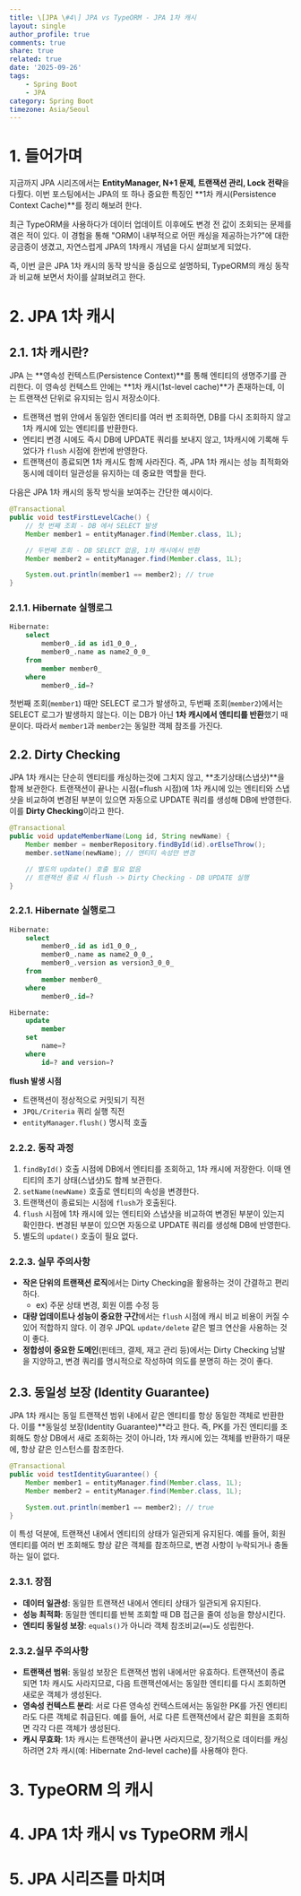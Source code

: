 ```yaml
---
title: \[JPA \#4\] JPA vs TypeORM - JPA 1차 캐시
layout: single
author_profile: true
comments: true
share: true
related: true
date: '2025-09-26'
tags:
    - Spring Boot
    - JPA
category: Spring Boot
timezone: Asia/Seoul
---
```


# 1. 들어가며
지금까지 JPA 시리즈에서는 **EntityManager, N+1 문제, 트랜잭션 관리, Lock 전략**을 다뤘다. 이번 포스팅에서는 JPA의 또 하나 중요한 특징인 **1차 캐시(Persistence Context Cache)**를 정리 해보려 한다.

최근 TypeORM을 사용하다가 데이터 업데이트 이후에도 변경 전 값이 조회되는 문제를 겪은 적이 있다. 이 경험을 통해 "ORM이 내부적으로 어떤 캐싱을 제공하는가?"에 대한 궁금증이 생겼고, 자연스럽게 JPA의 1차캐시 개념을 다시 살펴보게 되었다.

즉, 이번 글은 JPA 1차 캐시의 동작 방식을 중심으로 설명하되, TypeORM의 캐싱 동작과 비교해 보면서 차이를 살펴보려고 한다.

# 2. JPA 1차 캐시
## 2.1. 1차 캐시란?
JPA 는 **영속성 컨텍스트(Persistence Context)**를 통해 엔티티의 생명주기를 관리한다. 이 영속성 컨텍스트 안에는 **1차 캐시(1st-level cache)**가 존재하는데, 이는 트랜잭션 단위로 유지되는 임시 저장소이다.
- 트랜잭션 범위 안에서 동일한 엔티티를 여러 번 조회하면, DB를 다시 조회하지 않고 1차 캐시에 있는 엔티티를 반환한다.
- 엔티티 변경 시에도 즉시 DB에 UPDATE 쿼리를 보내지 않고, 1차캐시에 기록해 두었다가 `flush` 시점에 한번에 반영한다.
- 트랜잭션이 종료되면 1차 캐시도 함께 사라진다.
즉, JPA 1차 캐시는 성능 최적화와 동시에 데이터 일관성을 유지하는 데 중요한 역할을 한다.

다음은 JPA 1차 캐시의 동작 방식을 보여주는 간단한 예시이다.

```java
@Transactional
public void testFirstLevelCache() {
    // 첫 번째 조회 - DB 에서 SELECT 발생
    Member member1 = entityManager.find(Member.class, 1L);

    // 두번째 조회 - DB SELECT 없음, 1차 캐시에서 반환
    Member member2 = entityManager.find(Member.class, 1L);

    System.out.println(member1 == member2); // true
}
```

### 2.1.1. Hibernate 실행로그
```sql
Hibernate: 
    select
        member0_.id as id1_0_0_,
        member0_.name as name2_0_0_ 
    from
        member member0_ 
    where
        member0_.id=?
```

첫번째 조회(`member1`) 때만 SELECT 로그가 발생하고, 두번째 조회(`member2`)에서는 SELECT 로그가 발생하지 않는다. 이는 DB가 아닌 **1차 캐시에서 엔티티를 반환**했기 때문이다. 따라서 `member1`과 `member2`는 동일한 객체 참조를 가진다. 

## 2.2. Dirty Checking
JPA 1차 캐시는 단순히 엔티티를 캐싱하는것에 그치지 않고, **초기상태(스냅샷)**을 함께 보관한다. 트랜잭션이 끝나는 시점(=flush 시점)에 1차 캐시에 있는 엔티티와 스냅샷을 비교하여 변경된 부분이 있으면 자동으로 UPDATE 쿼리를 생성해 DB에 반영한다. 이를 **Dirty Checking**이라고 한다.

```java
@Transactional
public void updateMemberName(Long id, String newName) {
    Member member = memberRepository.findById(id).orElseThrow();
    member.setName(newName); // 엔티티 속성만 변경

    // 별도의 update() 호출 필요 없음
    // 트랜잭션 종료 시 flush -> Dirty Checking - DB UPDATE 실행
}
```

### 2.2.1. Hibernate 실행로그
```sql
Hibernate:
    select
        member0_.id as id1_0_0_,
        member0_.name as name2_0_0_,
        member0_.version as version3_0_0_
    from
        member member0_ 
    where
        member0_.id=?

Hibernate:
    update
        member 
    set
        name=? 
    where
        id=? and version=?
```
**flush 발생 시점**
- 트랜잭션이 정상적으로 커밋되기 직전
- `JPQL/Criteria` 쿼리 실행 직전
- `entityManager.flush()` 명시적 호출

### 2.2.2. 동작 과정
1. `findById()` 호출 시점에 DB에서 엔티티를 조회하고, 1차 캐시에 저장한다. 이때 엔티티의 초기 상태(스냅샷)도 함께 보관한다.
2. `setName(newName)` 호출로 엔티티의 속성을 변경한다.
3. 트랜잭션이 종료되는 시점에 `flush`가 호출된다.
4. `flush` 시점에 1차 캐시에 있는 엔티티와 스냅샷을 비교하여 변경된 부분이 있는지 확인한다. 변경된 부분이 있으면 자동으로 UPDATE 쿼리를 생성해 DB에 반영한다.
5. 별도의 `update()` 호출이 필요 없다.

### 2.2.3. 실무 주의사항
- **작은 단위의 트랜잭션 로직**에서는 Dirty Checking을 활용하는 것이 간결하고 편리하다.
    - ex) 주문 상태 변경, 회원 이름 수정 등
- **대량 업데이트나 성능이 중요한 구간**에서는 `flush` 시점에 캐시 비교 비용이 커질 수 있어 적합하지 않다. 이 경우 JPQL `update/delete` 같은 벌크 연산을 사용하는 것이 좋다.
- **정합성이 중요한 도메인**(핀테크, 결제, 재고 관리 등)에서는 Dirty Checking 남발을 지양하고, 변경 쿼리를 명시적으로 작성하여 의도를 분명히 하는 것이 좋다.

## 2.3. 동일성 보장 (Identity Guarantee)
JPA 1차 캐시는 동일 트랜잭션 범위 내에서 같은 엔티티를 항상 동일한 객체로 반환한다. 이를 **동일성 보장(Identity Guarantee)**라고 한다. 즉, PK를 가진 엔티티를 조회해도 항상 DB에서 새로 조회하는 것이 아니라, 1차 캐시에 있는 객체를 반환하기 때문에, 항상 같은 인스턴스를 참조한다.

```java
@Transactional
public void testIdentityGuarantee() {
    Member member1 = entityManager.find(Member.class, 1L);
    Member member2 = entityManager.find(Member.class, 1L);

    System.out.println(member1 == member2); // true
}
```
이 특성 덕분에, 트랜잭션 내에서 엔티티의 상태가 일관되게 유지된다. 예를 들어, 회원 엔티티를 여러 번 조회해도 항상 같은 객체를 참조하므로, 변경 사항이 누락되거나 충돌하는 일이 없다.

### 2.3.1. 장점
* **데이터 일관성**: 동일한 트랜잭션 내에서 엔티티 상태가 일관되게 유지된다.
* **성능 최적화**: 동일한 엔티티를 반복 조회할 때 DB 접근을 줄여 성능을 향상시킨다.
* **엔티티 동일성 보장**: `equals()`가 아니라 객체 참조비교(`==`)도 성립한다.

### 2.3.2.실무 주의사항
* **트랜잭션 범위**: 동일성 보장은 트랜잭션 범위 내에서만 유효하다. 트랜잭션이 종료되면 1차 캐시도 사라지므로, 다음 트랜잭션에서는 동일한 엔티티를 다시 조회하면 새로운 객체가 생성된다.
* **영속성 컨텍스트 분리**: 서로 다른 영속성 컨텍스트에서는 동일한 PK를 가진 엔티티라도 다른 객체로 취급된다. 예를 들어, 서로 다른 트랜잭션에서 같은 회원을 조회하면 각각 다른 객체가 생성된다.
* **캐시 무효화**: 1차 캐시는 트랜잭션이 끝나면 사라지므로, 장기적으로 데이터를 캐싱하려면 2차 캐시(예: Hibernate 2nd-level cache)를 사용해야 한다.

# 3. TypeORM 의 캐시
# 4. JPA 1차 캐시 vs TypeORM 캐시
# 5. JPA 시리즈를 마치며